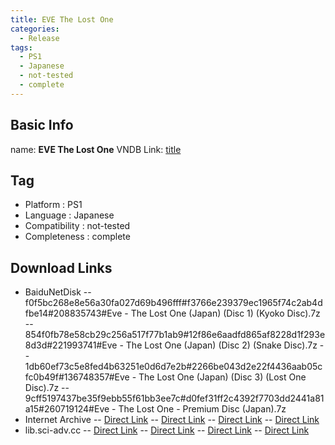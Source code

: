 ```yaml
---
title: EVE The Lost One
categories:
  - Release
tags:
  - PS1
  - Japanese
  - not-tested
  - complete
---
```

## Basic Info

name: **EVE The Lost One**
VNDB Link: [title](https://vndb.org/r12958)

## Tag
 - Platform : PS1
 - Language : Japanese
 - Compatibility : not-tested
 - Completeness : complete

## Download Links
 - BaiduNetDisk
 -- f0f5bc268e8e56a30fa027d69b496fff#f3766e239379ec1965f74c2ab4dfbe14#208835743#Eve - The Lost One (Japan) (Disc 1) (Kyoko Disc).7z
 -- 854f0fb78e58cb29c256a517f77b1ab9#12f86e6aadfd865af8228d1f293e8d3d#221993741#Eve - The Lost One (Japan) (Disc 2) (Snake Disc).7z
 -- 1db60ef73c5e8fed4b63251e0d6d7e2b#2266be043d2e22f4436aab05cfc0b49f#136748357#Eve - The Lost One (Japan) (Disc 3) (Lost One Disc).7z
 -- 9cff5197437be35f9ebb55f61bb3ee7c#d0fef31ff2c4392f7703dd2441a81a15#260719124#Eve - The Lost One - Premium Disc (Japan).7z
 - Internet Archive
 -- [Direct Link](https://archive.org/download/sony_playstation_part2/Eve%20-%20The%20Lost%20One%20%28Japan%29%20%28Disc%201%29%20%28Kyoko%20Disc%29.zip)
 -- [Direct Link](https://archive.org/download/sony_playstation_part2/Eve%20-%20The%20Lost%20One%20%28Japan%29%20%28Disc%202%29%20%28Snake%20Disc%29.zip)
 -- [Direct Link](https://archive.org/download/sony_playstation_part2/Eve%20-%20The%20Lost%20One%20%28Japan%29%20%28Disc%203%29%20%28Lost%20One%20Disc%29.zip)
 -- [Direct Link](https://archive.org/download/sony_playstation_part2/Eve%20-%20The%20Lost%20One%20%28Japan%29%20%28Disc%204%29%20%28Premium%20Disc%29.zip)
 - lib.sci-adv.cc
 -- [Direct Link](https://pan.mcseekeri.top/api/raw/?path=/K%E7%A4%BE%E6%95%B4%E5%90%88/Eve%20-%20The%20Lost%20One%20(Japan)%20(Disc%201)%20(Kyoko%20Disc).7z)
 -- [Direct Link](https://pan.mcseekeri.top/api/raw/?path=/K%E7%A4%BE%E6%95%B4%E5%90%88/Eve%20-%20The%20Lost%20One%20(Japan)%20(Disc%202)%20(Snake%20Disc).7z)
 -- [Direct Link](https://pan.mcseekeri.top/api/raw/?path=/K%E7%A4%BE%E6%95%B4%E5%90%88/Eve%20-%20The%20Lost%20One%20(Japan)%20(Disc%203)%20(Lost%20One%20Disc).7z)
 -- [Direct Link](https://pan.mcseekeri.top/api/raw/?path=/K%E7%A4%BE%E6%95%B4%E5%90%88/Eve%20-%20The%20Lost%20One%20-%20Premium%20Disc%20(Japan).7z)